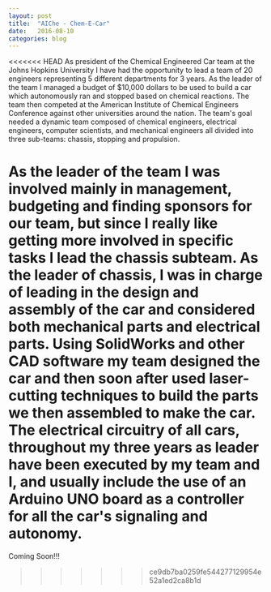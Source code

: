 ```yaml
---
layout: post
title:  "AIChe - Chem-E-Car"
date:   2016-08-10
categories: blog
---
```

<<<<<<< HEAD
As president of the Chemical Engineered Car team at the Johns Hopkins University I have had the opportunity to lead a team of 20 engineers representing 5 different departments for 3 years. As the leader of the team I managed a budget of $10,000 dollars to be used to build a car which autonomously ran and stopped based on chemical reactions. The team then competed at the American Institute of Chemical Engineers Conference against other universities around the nation. The team's goal needed a dynamic team composed of chemical engineers, electrical engineers, computer scientists, and mechanical engineers all divided into three sub-teams: chassis, stopping and propulsion.

As the leader of the team I was involved mainly in management, budgeting and finding sponsors for our team, but since I really like getting more involved in specific tasks I lead the chassis subteam. As the leader of chassis, I was in charge of leading in the design and assembly of the car and considered both mechanical parts and electrical parts. Using SolidWorks and other CAD software my team designed the car and then soon after used laser-cutting techniques to build the parts we then assembled to make the car. The electrical circuitry of all cars, throughout my three years as leader have been executed by my team and I, and usually include the use of an Arduino UNO board as a controller for all the car's signaling and autonomy. 
=======
Coming Soon!!!
>>>>>>> ce9db7ba0259fe544277129954e52a1ed2ca8b1d
